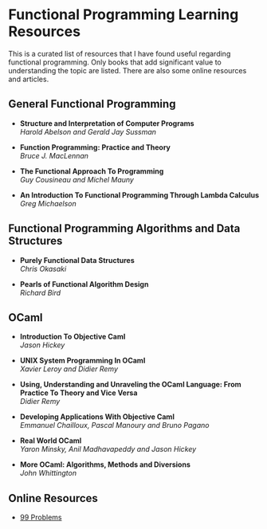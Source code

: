 # Functional Programming Learning Resources

This is a curated list of resources that I have found useful regarding 
functional programming. Only books that add significant value to understanding 
the topic are listed.  There are also some online resources and articles.



## General Functional Programming

  * __Structure and Interpretation of Computer Programs__  
    _Harold Abelson and Gerald Jay Sussman_  
 
  * __Function Programming: Practice and Theory__  
    _Bruce J. MacLennan_  

  * __The Functional Approach To Programming__  
    _Guy Cousineau and Michel Mauny_
    
  * __An Introduction To Functional Programming Through Lambda Calculus__  
    _Greg Michaelson_
    


## Functional Programming Algorithms and Data Structures

  * __Purely Functional Data Structures__  
    _Chris Okasaki_
    
  * __Pearls of Functional Algorithm Design__  
    _Richard Bird_
  
  
	
## OCaml 

 * __Introduction To Objective Caml__  
   _Jason Hickey_

 * __UNIX System Programming In OCaml__  
   _Xavier Leroy and Didier Remy_

 * __Using, Understanding and Unraveling the OCaml Language: From Practice To Theory and Vice Versa__  
   _Didier Remy_

 * __Developing Applications With Objective Caml__  
   _Emmanuel Chailloux, Pascal Manoury and Bruno Pagano_ 

 * __Real World OCaml__  
   _Yaron Minsky, Anil Madhavapeddy and Jason Hickey_
 
 * __More OCaml: Algorithms, Methods and Diversions__  
    _John Whittington_



## Online Resources

  * [99 Problems](http://ocaml.org/learn/tutorials/99problems.html)
  

